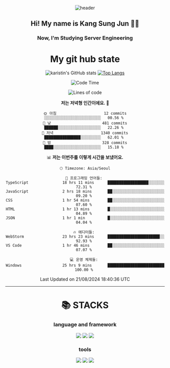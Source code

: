 <div align="center">
  
![header](https://capsule-render.vercel.app/api?type=waving&color=auto&height=300&section=header&text=Welcome&fontSize=90)
  <h2 align-"center"> Hi! My name is Kang Sung Jun 👋👋</h2>
  <h3 align="center"> Now, I'm Studying Server Engineering </h3>


  # My git hub state
  
![karistin's GitHub stats](https://github-readme-stats.vercel.app/api?username=karistin&show_icons=true&theme=dracula)
[![Top Langs](https://github-readme-stats.vercel.app/api/top-langs/?username=karistin&layout=compact)](https://github.com/karistin/github-readme-stats)
 
  
 <!--START_SECTION:waka-->
![Code Time](http://img.shields.io/badge/Code%20Time-721%20hrs%2045%20mins-blue)

![Lines of code](https://img.shields.io/badge/%EC%A0%80%EB%8A%94%20%EC%97%AC%ED%83%9C%EA%B9%8C%EC%A7%80%20-1.2%20million%20%EC%A4%84%EC%9D%98%20%EC%BD%94%EB%93%9C%EB%A5%BC%20%EC%9E%91%EC%84%B1%ED%96%88%EC%96%B4%EC%9A%94.-blue)

**저는 저녁형 인간이에요. 🦉** 

```text
🌞 아침                     12 commits          ░░░░░░░░░░░░░░░░░░░░░░░░░   00.56 % 
🌆 낮　                     481 commits         ██████░░░░░░░░░░░░░░░░░░░   22.26 % 
🌃 저녁                     1340 commits        ████████████████░░░░░░░░░   62.01 % 
🌙 밤　                     328 commits         ████░░░░░░░░░░░░░░░░░░░░░   15.18 % 
```


📊 **저는 이번주를 이렇게 시간을 보냈어요.** 

```text
🕑︎ Timezone: Asia/Seoul

💬 프로그래밍 언어들: 
TypeScript               18 hrs 11 mins      ██████████████████░░░░░░░   72.31 % 
JavaScript               2 hrs 18 mins       ██░░░░░░░░░░░░░░░░░░░░░░░   09.20 % 
CSS                      1 hr 54 mins        ██░░░░░░░░░░░░░░░░░░░░░░░   07.60 % 
HTML                     1 hr 13 mins        █░░░░░░░░░░░░░░░░░░░░░░░░   04.89 % 
JSON                     1 hr 1 min          █░░░░░░░░░░░░░░░░░░░░░░░░   04.04 % 

🔥 에디터들: 
WebStorm                 23 hrs 23 mins      ███████████████████████░░   92.93 % 
VS Code                  1 hr 46 mins        ██░░░░░░░░░░░░░░░░░░░░░░░   07.07 % 

💻 운영 체제들: 
Windows                  25 hrs 9 mins       █████████████████████████   100.00 % 
```


 Last Updated on 21/08/2024 18:40:36 UTC
<!--END_SECTION:waka-->

  
  ---
   # 📚 STACKS
  ### language and framework
  <img src="https://img.shields.io/badge/java-007396?style=for-the-badge&logo=java&logoColor=white">
  <img src="https://img.shields.io/badge/python-3776AB?style=for-the-badge&logo=python&logoColor=white">
  <img src="https://img.shields.io/badge/springboot-6DB33F?style=for-the-badge&logo=springboot&logoColor=white">
  
  ### tools
  <img src="https://img.shields.io/badge/git-F05032?style=for-the-badge&logo=git&logoColor=white">
  <img src="https://img.shields.io/badge/mysql-4479A1?style=for-the-badge&logo=mysql&logoColor=white">
  <img src="https://img.shields.io/badge/gradle-02303A?style=for-the-badge&logo=gradle&logoColor=white">
</div>
  
